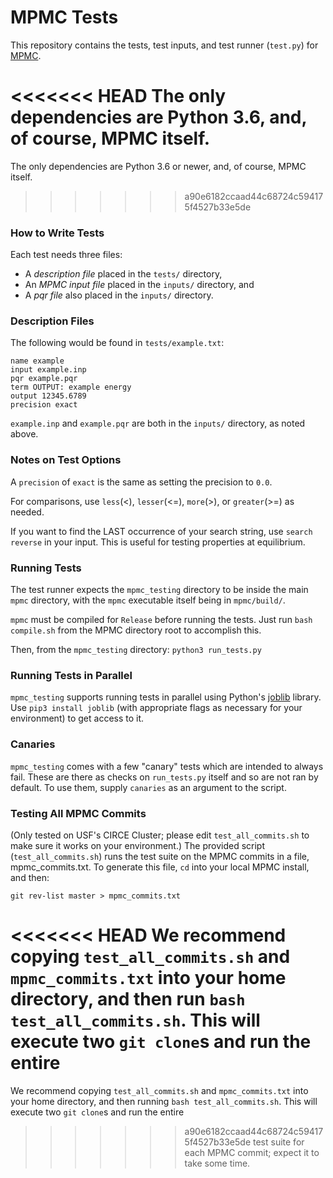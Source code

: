 # MPMC Tests
This repository contains the tests, test inputs, and test runner (`test.py`) 
for [MPMC](https://github.com/mpmccode/mpmc).

<<<<<<< HEAD
The only dependencies are Python 3.6, and, of course, MPMC itself.
=======
The only dependencies are Python 3.6 or newer, and, of course, MPMC itself.
>>>>>>> a90e6182ccaad44c68724c594175f4527b33e5de
### How to Write Tests
Each test needs three files:

 - A *description file* placed in the `tests/` directory, 
 - An *MPMC input file* placed in the `inputs/` directory, and
 - A *pqr file* also placed in the `inputs/` directory.
 
### Description Files 
 The following would be found in `tests/example.txt`:
 
    name example
    input example.inp
    pqr example.pqr
    term OUTPUT: example energy
    output 12345.6789
    precision exact

`example.inp` and `example.pqr` are both in the `inputs/` directory, as noted 
above.

### Notes on Test Options
A `precision` of `exact` is the same as setting the precision to `0.0`.

For comparisons, use `less`(<), `lesser`(<=), `more`(>), or `greater`(>=) as 
needed.

If you want to find the LAST occurrence of your search string, use `search 
reverse` in your input. This 
is useful for testing properties at equilibrium.

### Running Tests
The test runner expects the `mpmc_testing` directory to be inside the main 
`mpmc` directory, with
the `mpmc` executable itself being in `mpmc/build/`.

`mpmc` must be compiled for `Release` before running the tests. Just run `bash 
compile.sh` from
the MPMC directory root to accomplish this.

Then, from the `mpmc_testing` directory: `python3 run_tests.py`

### Running Tests in Parallel
`mpmc_testing` supports running tests in parallel using Python's
[joblib](https://pypi.org/project/joblib/) library. Use `pip3 install joblib` 
(with appropriate
flags as necessary for your environment) to get access to it.

### Canaries
`mpmc_testing` comes with a few "canary" tests which are intended to always 
fail. These are there as checks 
on `run_tests.py` itself and so are not ran by default. To use them, supply 
`canaries` as an argument to the
script.

### Testing All MPMC Commits
(Only tested on USF's CIRCE Cluster; please edit `test_all_commits.sh` to make 
sure it works on your environment.)
The provided script (`test_all_commits.sh`) runs the test suite on the MPMC 
commits in a file,
mpmc_commits.txt. To generate this file, `cd` into your local MPMC install, and 
then:

    git rev-list master > mpmc_commits.txt

<<<<<<< HEAD
We recommend copying `test_all_commits.sh` and `mpmc_commits.txt` into your 
home directory, and
then run `bash test_all_commits.sh`. This will execute two `git clone`s and run 
the entire
=======
We recommend copying `test_all_commits.sh` and `mpmc_commits.txt` into your home directory, and
then running `bash test_all_commits.sh`. This will execute two `git clone`s and run the entire
>>>>>>> a90e6182ccaad44c68724c594175f4527b33e5de
test suite for each MPMC commit; expect it to take some time.

